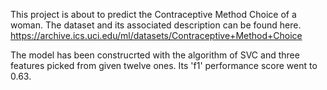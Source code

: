 This project is about to predict the Contraceptive Method Choice of a woman. The dataset and its associated description can be found here. https://archive.ics.uci.edu/ml/datasets/Contraceptive+Method+Choice

The model has been construcrted with the algorithm of SVC and three features picked from given twelve ones. Its 'f1' performance score went to 0.63.
